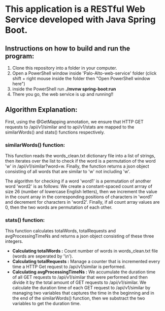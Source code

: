 # This application is a RESTful Web Service developed with Java Spring Boot.
## Instructions on how to build and run the program:
1. Clone this repository into a folder in your computer.
2. Open a PowerShell window inside 'Palo-Alto-web-service' folder (click shift + right mouse inside the folder then "Open PowerShell window here")
3. inside the PowerShell run **./mvnw spring-boot:run**
4. There you go, the web service is up and running!! 
## Algorithm Explanation:
First, using the @GetMapping annotation, we ensure that HTTP GET requests to /api/v1/similar and to api/v1/stats are mapped to the similarWords() and stats() functions respectively.
### similarWords() function:
This function reads the words_clean.txt dictionary file into a list of strings, then iterates over the list to check if the word is a permutation of the word 'w' in /api/v1/similar?word=w. Finally, the function returns a json object consisting of all words that are similar to 'w' not including 'w'.

The algorithm for checking if a word 'word1' is a permutation of another word 'word2' is as follows: 
We create a constant-spaced count arrray of size 26 (number of lowercase English letters), then we increment the value in the count array in the corresponding positions of characters in 'word1' and decrement for characters in 'word2'. Finally, if all count array values are 0, then the two words are permutation of each other.

### stats() function:
This function calculates totalWords, totalRequests and avgProcessingTimeNs and returns a json object consisting of these three integers. 

- **Calculating totalWords :** Count number of words in words_clean.txt file (words are seperated by '\n').
- **Calculating totalRequests :** Manage a counter that is incremented every time a HTTP Get request to /api/v1/similar is performed.
- **Calculating avgProcessingTimeNs :** We accumulate the duration time of all GET requests to /api/v1/similar that were performed and then divide it by the total amount of GET requests to /api/v1/similar. We calculate the duration time of each GET request to /api/v1/similar by managing two variables that captures the time in the beginning and in the end of the similarWords() function, then we substract the two variables to get the duration time.  
